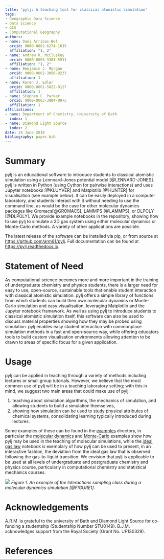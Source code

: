 ```yaml
---
title: 'pylj: A teaching tool for classical atomistic simulation'
tags:
- Geographic Data Science
- Data Science
- GIS
- Computational Geography
authors:
- name: Dani Arribas-Bel
  orcid: 0000-0002-6274-1619
  affiliation: "1, 2"
- name: Andrew R. McCluskey
  orcid: 0000-0003-3381-5911
  affiliation: "1, 2"
- name: Benjamin J. Morgan
  orcid: 0000-0002-3056-8233
  affiliation: 1
- name: Karen J. Edler
  orcid: 0000-0001-5822-0127
  affiliation: 1
- name: Stephen C. Parker
  orcid: 0000-0003-3804-0975
  affiliation: 1
affiliations:
- name: Department of Chemistry, University of Bath
  index: 1
- name: Diamond Light Source
  index: 2
date: 24 June 2018
bibliography: paper.bib
---
```


# Summary

pylj is an educational software to introduce students to classical atomistic simulation using a Lennnard-Jones potential model [@LENNARD-JONES]. pylj is written in Python (using Cython for pairwise interactions) and uses Jupyter notebooks [@KLUYVER] and Matplotlib [@HUNTER] for visualisation (see example below). It can be easily deployed in a computer laboratory, and students interact with it without needing to use the command line, as would be the case for other molecular dynamics packages like Gromacs[@GROMACS], LAMMPS [@LAMMPS], or DLPOLY [@DLPOLY]. We provide example notebooks in the repository, showing how to use pylj to simulate a 2D gas system using either molecular dynamics or Monte-Carlo methods. A variety of other applications are possible. 

The latest release of the software can be installed via pip, or from source at https://github.com/arm61/pylj. Full documentation can be found at https://pylj.readthedocs.io.

# Statement of Need

As computational science becomes more and more important in the training of undergraduate chemistry and physics students, there is a larger need for easy to use, open-source, sustainable tools that enable student interaction with classical atomistic simulation. pylj offers a simple library of functions from which students can build their own molecular dynamics or Monte-Carlo simulation and easy visualisation, leveraging Matplotlib and the Jupyter notebook framework. As well as using pylj to introduce students to classical atomistic simulation itself, this software can also be used to discuss material properties showing how they may be probed using simulation. pylj enables easy student interaction with commonplace simulation methods in a fast and open-source way, while offering educators tools to build custom visualisation environments allowing attention to be drawn to areas of specific focus for a given application.

# Usage

pylj can be applied in teaching through a variety of methods including lectures or small group tutorials. However, we believe that the most common use of pylj will be in a teaching laboratory setting; with this in mind, we suggest two main areas that could make use of pylj:

1. teaching about simulation algorithms, the mechanics of simulation, and allowing students to build a simulation themselves, 
2. showing how simulation can be used to study physical attributes of chemical systems, consolidating learning typically introduced during lectures.

Some examples of these can be found in the [examples](https://github.com/arm61/pylj/tree/master/examples) directory, in particular the [molecular dynamics](https://github.com/arm61/pylj/tree/master/examples/molecular_dynamics) and [Monte-Carlo](https://github.com/arm61/pylj/tree/master/examples/monte_carlo) examples show how pylj may be used in the teaching of molecular simulations, while the [ideal gas law](https://github.com/arm61/pylj/tree/master/examples/ideal_gas_law) notebook is exemplary of how pylj can be used to present, in an interactive fashion, the deviation from the ideal gas law that is observed following the gas-to-liquid transition. We envision that pylj is applicable to be used at all levels of undergraduate and postgraduate chemistry and physics course, particularly in computational chemistry and statistical mechanics courses.

![](fig1.png)
*Figure 1. An example of the Interactions sampling class during a molecular dynamics simulation [@FIGURE1].*

# Acknowledgements

A.R.M. is grateful to the university of Bath and Diamond
Light Source for co-funding a studentship (Studentship Number
STU0149). B.J.M. acknowledges support from the Royal Society (Grant No. UF130329).

# References
